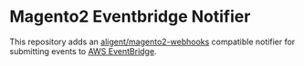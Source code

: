 # Magento2 Eventbridge Notifier
This repository adds an [aligent/magento2-webhooks](https://bitbucket.org/aligent/magento2-webhooks) compatible notifier for submitting events to [AWS EventBridge](https://aws.amazon.com/eventbridge/).
